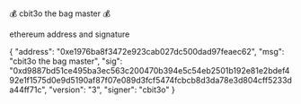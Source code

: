  :moneybag: cbit3o the bag master  :moneybag:

ethereum address and signature

{
  "address": "0xe1976ba8f3472e923cab027dc500dad97feaec62",
  "msg": "cbit3o the bag master",
  "sig": "0xd9887bd51ce495ba3ec563c200470b394e5c54eb2501b192e81e2bdef492e1f1575d0e9d5190af87f07e089d3fcf5474fcbcb8d3da78e3d804cff5233da44ff71c",
  "version": "3",
  "signer": "cbit3o"
}

<!--
**cbit3o/cbit3o** is a ✨ _special_ ✨ repository because its `README.md` (this file) appears on your GitHub profile.

Here are some ideas to get you started:

- 🔭 I’m currently working on ...
- 🌱 I’m currently learning ...
- 👯 I’m looking to collaborate on ...
- 🤔 I’m looking for help with ...
- 💬 Ask me about ...
- 📫 How to reach me: ...
- 😄 Pronouns: ...
- ⚡ Fun fact: ...
-->
